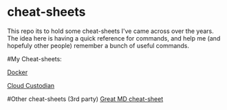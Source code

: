 # cheat-sheets

This repo its to hold some cheat-sheets I've came across over the years.
The idea here is having a quick reference for commands, and help me (and hopefuly other people) remember a bunch of useful commands.

#My Cheat-sheets:

[Docker](https://github.com/gmagella-aws/cheat-sheets/blob/master/cloud-custodian.md)

[Cloud Custodian](https://github.com/gmagella-aws/cheat-sheets/blob/master/cloud-custodian.md)

#Other cheat-sheets (3rd party)
[Great MD cheat-sheet](https://github.com/adam-p/markdown-here/wiki/Markdown-Cheatsheet)

